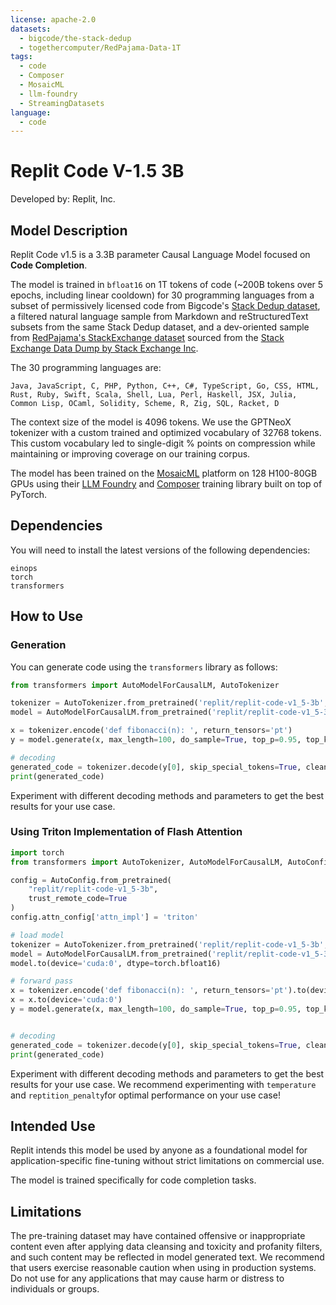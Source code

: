 ```yaml
---
license: apache-2.0
datasets:
  - bigcode/the-stack-dedup
  - togethercomputer/RedPajama-Data-1T
tags:
  - code
  - Composer
  - MosaicML
  - llm-foundry
  - StreamingDatasets
language:
  - code
---
```


# Replit Code V-1.5 3B

Developed by: Replit, Inc.

## Model Description

Replit Code v1.5 is a 3.3B parameter Causal Language Model focused on **Code Completion**.

The model is trained in `bfloat16` on 1T tokens of code (~200B tokens  over 5 epochs, including linear cooldown) for 30 programming languages from a subset of permissively licensed code from Bigcode's [Stack Dedup dataset](https://huggingface.co/datasets/bigcode/the-stack-dedup), a filtered natural language sample from Markdown and reStructuredText subsets from the same Stack Dedup dataset, and a dev-oriented sample from  [RedPajama's StackExchange dataset](https://github.com/togethercomputer/RedPajama-Data) sourced from the [Stack Exchange Data Dump by Stack Exchange Inc](https://archive.org/details/stackexchange).

The 30 programming languages are: 
```
Java, JavaScript, C, PHP, Python, C++, C#, TypeScript, Go, CSS, HTML, Rust, Ruby, Swift, Scala, Shell, Lua, Perl, Haskell, JSX, Julia, Common Lisp, OCaml, Solidity, Scheme, R, Zig, SQL, Racket, D
```

The context size of the model is 4096 tokens. We use the GPTNeoX tokenizer with a custom trained and optimized vocabulary of 32768 tokens. This custom vocabulary led to single-digit % points on compression while maintaining or improving coverage on our training corpus.

The model has been trained on the [MosaicML](https://www.mosaicml.com/) platform on 128  H100-80GB GPUs using their [LLM Foundry](https://github.com/mosaicml/llm-foundry) and [Composer](https://github.com/mosaicml/composer) training library built on top of PyTorch.

## Dependencies
You will need to install the latest versions of the following dependencies:
```
einops
torch
transformers
```

## How to Use

### Generation

You can generate code using the `transformers` library as follows:

```python
from transformers import AutoModelForCausalLM, AutoTokenizer

tokenizer = AutoTokenizer.from_pretrained('replit/replit-code-v1_5-3b', trust_remote_code=True)
model = AutoModelForCausalLM.from_pretrained('replit/replit-code-v1_5-3b', trust_remote_code=True)

x = tokenizer.encode('def fibonacci(n): ', return_tensors='pt')
y = model.generate(x, max_length=100, do_sample=True, top_p=0.95, top_k=4, temperature=0.2, num_return_sequences=1, eos_token_id=tokenizer.eos_token_id)

# decoding
generated_code = tokenizer.decode(y[0], skip_special_tokens=True, clean_up_tokenization_spaces=False)
print(generated_code)
```

Experiment with different decoding methods and parameters to get the best results for your use case.

### Using Triton Implementation of Flash Attention

```python
import torch
from transformers import AutoTokenizer, AutoModelForCausalLM, AutoConfig

config = AutoConfig.from_pretrained(
    "replit/replit-code-v1_5-3b",
    trust_remote_code=True
)
config.attn_config['attn_impl'] = 'triton'

# load model
tokenizer = AutoTokenizer.from_pretrained('replit/replit-code-v1_5-3b', trust_remote_code=True)
model = AutoModelForCausalLM.from_pretrained('replit/replit-code-v1_5-3b', config=config, trust_remote_code=True)
model.to(device='cuda:0', dtype=torch.bfloat16)

# forward pass
x = tokenizer.encode('def fibonacci(n): ', return_tensors='pt').to(device='cuda:0')
x = x.to(device='cuda:0')
y = model.generate(x, max_length=100, do_sample=True, top_p=0.95, top_k=4, temperature=0.2, num_return_sequences=1, eos_token_id=tokenizer.eos_token_id)


# decoding
generated_code = tokenizer.decode(y[0], skip_special_tokens=True, clean_up_tokenization_spaces=False)
print(generated_code)
```

Experiment with different decoding methods and parameters to get the best results for your use case. We recommend experimenting with `temperature` and `reptition_penalty`for optimal performance on your use case!

## Intended Use

Replit intends this model be used by anyone as a foundational model for application-specific fine-tuning without strict limitations on commercial use.

The model is trained specifically for code completion tasks.


## Limitations
The pre-training dataset may have contained offensive or inappropriate content even after applying data cleansing and toxicity and profanity filters, and such content may be reflected in model generated text. We recommend that users exercise reasonable caution when using in production systems. Do not use for any applications that may cause harm or distress to individuals or groups.
